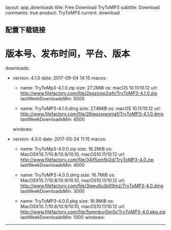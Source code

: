 layout: app_downloads
title: Free Download TryToMP3
subtitle: Download
comments: true
product: TryToMP3
current: download

## 配置下载链接
# 版本号、发布时间，平台、版本
downloads:
  - version: 4.1.0
    date: 2017-09-04 14:15
    macos:
      - name: TryToMp3-4.1.0.zip
        size: 27.2MiB
        os: macOS 10.11/10.12
        url: http://www.filefactory.com/file/2egzicxp2wfr/TryToMP3-4.1.0.zip
        lastWeekDownloadsMin: 5000

      - name: TryToMP3-4.1.0.dmg
        size: 27.8MiB
        os: macOS 10.11/10.12
        url: http://www.filefactory.com/file/26wqzwwsma1/TryToMP3-4.1.0.dmg
        lastWeekDownloadsMin: 4500

    windows:
 
  - version: 4.0.0
    date: 2017-05-24 11:15
    macos:
      - name: TryToMp3-4.0.0.zip
        size: 16.2MiB
        os: MacOSX10.7/10.8/10.9/10.10, macOS10.11/10.12
        url: http://www.filefactory.com/file/34if5zmfkj2d/TryToMP3-4.0.zip
        lastWeekDownloadsMin: 4000

      - name: TryToMP3-4.0.0.dmg
        size: 16.7MiB
        os: MacOSX10.7/10.8/10.9/10.10, macOS10.11/10.12
        url: http://www.filefactory.com/file/3qwu6u3p09mz/TryToMP3-4.0.dmg
        lastWeekDownloadsMin: 3000

      - name: TryToMP3-4.0.0.pkg
        size: 16.9MiB
        os: MacOSX10.7/10.8/10.9/10.10, macOS10.11/10.12
        url: http://www.filefactory.com/file/5qmrduv0im5r/TryToMP3-4.0.pkg.zip
        lastWeekDownloadsMin: 1000
    windows:

---